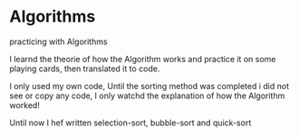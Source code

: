 # Algorithms
practicing with Algorithms

I learnd the theorie of how the Algorithm works and practice it on some playing cards, then translated it to code.

I only used my own code, Until the sorting method was completed i did not see or copy any code, I only watchd the explanation of how the Algorithm worked!

Until now I hef written selection-sort, bubble-sort and quick-sort
